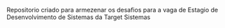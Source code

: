 Repositorio criado para armezenar os desafios para a vaga de Estagio de Desenvolvimento de Sistemas da Target Sistemas
